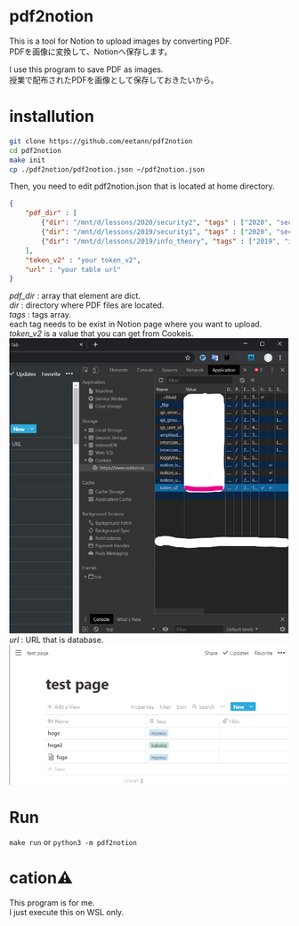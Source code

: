 # pdf2notion
This is a tool for Notion to upload images by converting PDF.  
PDFを画像に変換して、Notionへ保存します。  

I use this program to save PDF as images.  
授業で配布されたPDFを画像として保存しておきたいから。  


# installution
```sh
git clone https://github.com/eetann/pdf2notion
cd pdf2notion
make init
cp ./pdf2notion/pdf2notion.json ~/pdf2notion.json
```

Then, you need to edit pdf2notion.json that is located at home directory.  
```json
{
    "pdf_dir" : [
        {"dir": "/mnt/d/lessons/2020/security2", "tags" : ["2020", "security2"]},
        {"dir": "/mnt/d/lessons/2019/security1", "tags" : ["2020", "security1"]},
        {"dir": "/mnt/d/lessons/2019/info_theory", "tags" : ["2019", "info_theory"]}
    ],
    "token_v2" : "your token_v2",
    "url" : "your table url"
}
```
*pdf_dir* : array that element are dict.  
*dir* : directory where PDF files are located.  
*tags* : tags array.  
each tag needs to be exist in Notion page where you want to upload.  
*token_v2* is a value that you can get from Cookeis.  
![token_v2](./docs/token_v2.png)  
*url* : URL that is database.  
![testpage](./docs/testpage.png)  

# Run
`make run` or `python3 -m pdf2notion`  

# cation⚠
This program is for me.  
I just execute this on WSL only.  
